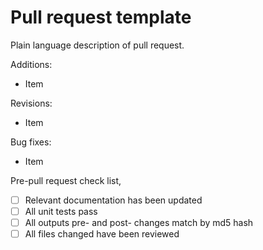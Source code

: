 # Pull request template
Plain language description of pull request.

Additions:
- Item

Revisions:
- Item

Bug fixes:
- Item

Pre-pull request check list,
- [ ] Relevant documentation has been updated
- [ ] All unit tests pass
- [ ] All outputs pre- and post- changes match by md5 hash
- [ ] All files changed have been reviewed
